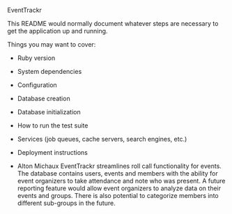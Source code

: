 EventTrackr

This README would normally document whatever steps are necessary to get the
application up and running.

Things you may want to cover:

* Ruby version

* System dependencies

* Configuration

* Database creation

* Database initialization

* How to run the test suite

* Services (job queues, cache servers, search engines, etc.)

* Deployment instructions

* Alton Michaux
EventTrackr streamlines roll call functionality for events. The database contains users, events and members with the ability for event organizers to take attendance and note who was present. A future reporting feature would allow event organizers to analyze data on their events and groups. There is also potential to categorize members into different sub-groups in the future.
